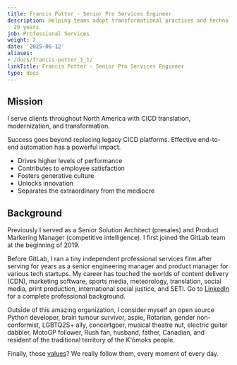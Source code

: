 ```yaml
---
title: Francis Potter - Senior Pro Services Engineer
description: Helping teams adopt transformational practices and technology for over
  20 years
job: Professional Services
weight: 2
date: '2025-06-12'
aliases:
- /docs/francis-potter_1_1/
linkTitle: Francis Potter - Senior Pro Services Engineer
type: docs
---
```


## Mission

I serve clients throughout North America with CICD translation, modernization, and transformation.

Success goes beyond replacing legacy CICD platforms. Effective end-to-end automation has a powerful impact.

- Drives higher levels of performance
- Contributes to employee satisfaction
- Fosters generative culture
- Unlocks innovation
- Separates the extraordinary from the mediocre

## Background

Previously I served as a Senior Solution Architect (presales) and Product Markering Manager (competitive intelligence). I first joined the GitLab team at the beginning of 2019.

Before GitLab, I ran a tiny independent professional services firm after serving for years as a senior engineering manager and product manager for various tech startups. My career has touched the worlds of content delivery (CDN), marketing software, sports media, meteorology, translation, social media, print production, international social justice, and SETI. Go to [LinkedIn](https://www.linkedin.com/in/francispotter/) for a complete professional background.

Outside of this amazing organization, I consider myself an open source Python developer, brain tumour survivor, aspie, Rotarian, gender non-conformist, LGBTQ2S+ ally, concertgoer, musical theatre nut, electric guitar dabbler, MotoGP follower, Rush fan, husband, father, Canadian, and resident of the traditional territory of the K'ómoks people.

Finally, those [values](/handbook/values/)? We really follow them, every moment of every day.
